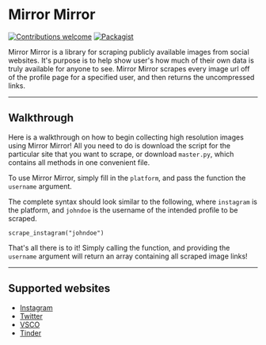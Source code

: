 # Mirror Mirror

[![Contributions welcome](https://img.shields.io/badge/contributions-welcome-brightgreen.svg)](CONTRIBUTING.md)
[![Packagist](https://img.shields.io/packagist/l/doctrine/orm.svg)]()

Mirror Mirror is a library for scraping publicly available images from social websites. It's purpose is to help show user's how much of their own data is truly available for anyone to see. Mirror Mirror scrapes every image url off of the profile page for a specified user, and then returns the uncompressed links.

---
## Walkthrough

Here is a walkthrough on how to begin collecting high resolution images using Mirror Mirror! All you need to do is download the script for the particular site that you want to scrape, or download `master.py`, which contains all methods in one convenient file.

To use Mirror Mirror, simply fill in the `platform`, and pass the function the `username` argument.

The complete syntax should look similar to the following, where `instagram` is the platform, and `johndoe` is the username of the intended profile to be scraped.

```
scrape_instagram("johndoe")
```

That's all there is to it! Simply calling the function, and providing the `username` argument will return an array containing all scraped image links!

---

## Supported websites

* [Instagram](https://www.instagram.com)
* [Twitter](https://www.twitter.com)
* [VSCO](https://www.vsco.co)
* [Tinder](https://www.tinder.com)
